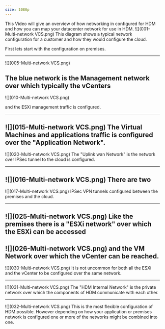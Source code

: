 ```yaml
---
size: 1080p
---
```


This Video will give an overview of how networking in configured for HDM and how you can map your datacenter network for use in HDM.
![](001-Multi-network VCS.png)
This diagram shows a typical network configuration for a customer and how they would configure the cloud. 

First lets start with the configuration on premises. 

--- 

![](005-Multi-network VCS.png)

The blue network is the Management network over which typically the vCenters 
--- 
![](010-Multi-network VCS.png)

and the ESXi management traffic is configured. 

--- 

![](015-Multi-network VCS.png)
The Virtual Machines and applications traffic is configured over the "Application Network".
--- 
![](020-Multi-network VCS.png)
The "Uplink wan Network" is the network over IPSec tunnel to the cloud is configured. 

--- 
![](016-Multi-network VCS.png)
There are two 
--- 
![](017-Multi-network VCS.png)
IPSec VPN tunnels configured between the premises and the cloud.

--- 
![](025-Multi-network VCS.png)
Like the premises there is a "ESXi network" over which the ESXi can be accessed
--- 
![](026-Multi-network VCS.png)
and the VM Network over which the vCenter can be reached.
--- 
![](030-Multi-network VCS.png)
It is not uncommon for both all the ESXi and the vCenter to be configured over the same network.

--- 
![](031-Multi-network VCS.png)
The "HDM Internal Network" is the private network over which the components of HDM communicate with each other.

--- 
![](032-Multi-network VCS.png)
This is the most flexible configuration of HDM possible. However depending on how your application or premises network is configured
one or more of the networks might be combined into one.
